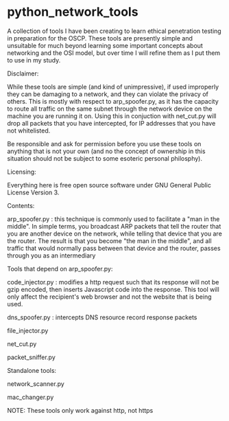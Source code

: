 # python_network_tools

A collection of tools I have been creating to learn ethical penetration testing in preparation for the OSCP. These tools are presently simple and unsuitable for much beyond learning some important concepts about networking and the OSI model, but over time I will refine them as I put them to use in my study.

Disclaimer:

While these tools are simple (and kind of unimpressive), if used improperly they can be damaging to a network, and they can violate the privacy of others. This is mostly with respect to arp_spoofer.py, as it has the capacity to route all traffic on the same subnet through the network device on the machine you are running it on. Using this in conjuction with net_cut.py will drop all packets that you have intercepted, for IP addresses that you have not whitelisted.

Be responsible and ask for permission before you use these tools on anything that is not your own (and no the concept of ownership in this situation should not be subject to some esoteric personal philosphy).

Licensing:

Everything here is free open source software under GNU General Public License Version 3.



Contents:

arp_spoofer.py : this technique is commonly used to facilitate a "man in the middle". In simple terms, you broadcast ARP packets that tell the router that you are another device on the network, while telling that device that you are the router. The result is that you become "the man in the middle", and all traffic that would normally pass between that device and the router, passes through you as an intermediary


Tools that depend on arp_spoofer.py:

code_injector.py : modifies a http request such that its response will not be gzip encoded, then inserts Javascript code into the response. This tool will only affect the recipient's web browser and not the website that is being used. 

dns_spoofer.py : intercepts DNS resource record response packets 

file_injector.py

net_cut.py

packet_sniffer.py


Standalone tools:

network_scanner.py

mac_changer.py


NOTE: These tools only work against http, not https